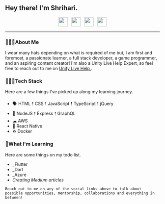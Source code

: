 ## Hey there! I'm Shrihari.

<p align='center'>
<a href="mailto:shriharim6@gmail.com"><img height="30" src="https://encrypted-tbn0.gstatic.com/images?q=tbn:ANd9GcTRuDljXWeX7N85rXA-OpqRSDTVgkh4FfT3Ww&usqp=CAU"></a>&nbsp;&nbsp;
<a href="https://www.linkedin.com/in/shrihari-m-a080526b/"><img height="30" src="https://cdn3.iconfinder.com/data/icons/sociocons/256/linkedin-sociocon.png"></a>&nbsp;&nbsp;
<a href="https://twitter.com/ShrihariMurali"><img height="30" src="https://e7.pngegg.com/pngimages/708/311/png-clipart-twitter-twitter-thumbnail.png"></a>&nbsp;&nbsp;
<a href="https://medium.com/@shriharim006"><img height="30" src="https://encrypted-tbn0.gstatic.com/images?q=tbn:ANd9GcQLj3_IeQd6eT24bTlyy_ccYoVWwho-6D2EsjSM91rgS2bLijIRcENb69ov8nwdXj9VdcQ&usqp=CAU"></a>
  
---

### 🙋🏽‍♂️About Me

<p> I wear many hats depending on what is required of me but, I am first and foremost, a passionate learner, a full stack developer, a game programmer, and an aspiring content creator! I'm also a Unity Live Help Expert, so feel free to reach out to me on <a href="https://livehelp.unity.com/expert/ian-mathew?source=lesson"> Unity Live Help </a>.
</p>

### 👨🏽‍💻Tech Stack

<p>
Here are a few things I've picked up along my learning journey.
</p>

- 🗣 HTML 𒑰 CSS 𒑰 JavaScript 𒑰 TypeScript 𒑰 jQuery
- 🎒 NodeJS 𒑰 Express 𒑰 GraphQL
- ☁ AWS
- 📱 React Native
- ♽ Docker


### 🌱What I'm Learning

Here are some things on my todo list.

- _Flutter
- _Dart
- _Azure
- _Creating Medium articles_

`Reach out to me on any of the social links above to talk about possible opportunities, mentorship, collaborations and everything in between!`
